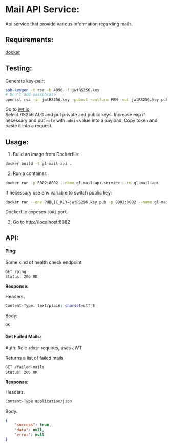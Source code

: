 Mail API Service:
================

Api service that provide various information regarding mails.

Requirements:
-------------

[docker](https://www.docker.com/)

Testing:
-------
Generate key-pair:
```bash
ssh-keygen -t rsa -b 4096 -f jwtRS256.key
# Don't add passphrase
openssl rsa -in jwtRS256.key -pubout -outform PEM -out jwtRS256.key.pub
```

Go to [jwt.io](https://jwt.io/)  
Select RS256 ALG and put private and public keys. Increase exp if necessary and put `role` with `admin` value into a payload.
Copy token and paste it into a request.

Usage:
------

1. Build an image from Dockerfile:
```bash
docker build -t gl-mail-api .
```

2. Run a container:
```bash
docker run -p 8002:8002 --name gl-mail-api-service --rm gl-mail-api
```

If necessary use env variable to switch public key:
```bash
docker run --env PUBLIC_KEY=jwtRS256.key.pub -p 8002:8002 --name gl-mail-api-service --rm gl-mail-api
```

Dockerfile exposes `8002` port.

3. Go to http://localhost:8082

API:
----

#### Ping:

Some kind of health check endpoint

```bash
GET /ping
Status: 200 OK
```

**Response:**

Headers:
```bash
Content-Type: text/plain; charset=utf-8
```

Body:
```bash
OK
```

#### Get Failed Mails:

Auth: Role `admin` requires, uses JWT

Returns a list of failed mails

```bash
GET /failed-mails
Status: 200 OK
```

**Response:**

Headers:
```bash
Content-Type application/json
```

 Body:
```json
{
    "success": true,
    "data": null,
    "error": null
}
```
